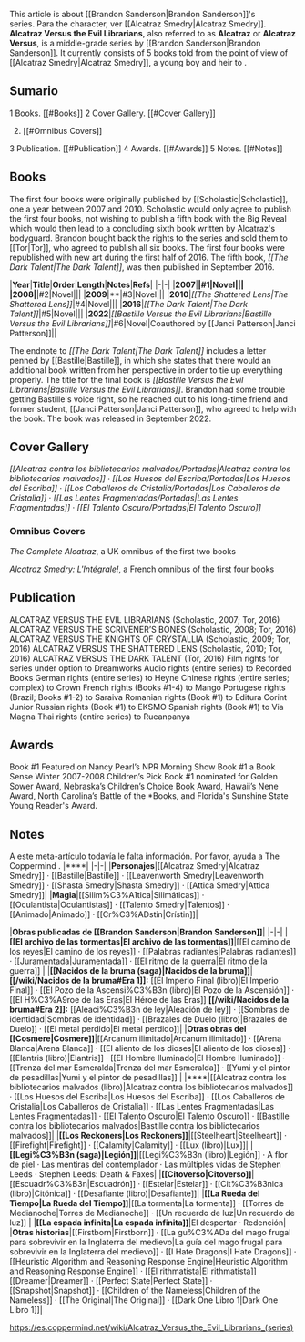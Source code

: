 This article is about [[Brandon Sanderson\|Brandon Sanderson]]'s series. Para the character, ver [[Alcatraz Smedry\|Alcatraz Smedry]].
**Alcatraz Versus the Evil Librarians**, also referred to as **Alcatraz** or **Alcatraz Versus**, is a middle-grade series by [[Brandon Sanderson\|Brandon Sanderson]]. It currently consists of 5 books told from the point of view of [[Alcatraz Smedry\|Alcatraz Smedry]], a young boy and heir to .

## Sumario

1 Books. [[#Books]] 
2 Cover Gallery. [[#Cover Gallery]] 

2. [[#Omnibus Covers]] 


3 Publication. [[#Publication]] 
4 Awards. [[#Awards]] 
5 Notes. [[#Notes]] 


## Books
The first four books were originally published by [[Scholastic\|Scholastic]], one a year between 2007 and 2010. Scholastic would only agree to publish the first four books, not wishing to publish a fifth book with the Big Reveal which would then lead to a concluding sixth book written by Alcatraz's bodyguard. Brandon bought back the rights to the series and sold them to [[Tor\|Tor]], who agreed to publish all six books. The first four books were republished with new art during the first half of 2016. The fifth book, *[[The Dark Talent\|The Dark Talent]]*, was then published in September 2016.

|**Year**|**Title**|**Order**|**Length**|**Notes**|**Refs**|
|-|-|
|**2007**|**|#1|Novel|||
|**2008**|**|#2|Novel|||
|**2009**|**|#3|Novel|||
|**2010**|*[[The Shattered Lens\|The Shattered Lens]]*|#4|Novel|||
|**2016**|*[[The Dark Talent\|The Dark Talent]]*|#5|Novel|||
|**2022**|*[[Bastille Versus the Evil Librarians\|Bastille Versus the Evil Librarians]]*|#6|Novel|Coauthored by [[Janci Patterson\|Janci Patterson]]||

The endnote to *[[The Dark Talent\|The Dark Talent]]* includes a letter penned by [[Bastille\|Bastille]], in which she states that there would an additional book written from her perspective in order to tie up everything properly. The title for the final book is *[[Bastille Versus the Evil Librarians\|Bastille Versus the Evil Librarians]]*. Brandon had some trouble getting Bastille's voice right, so he reached out to his long-time friend and former student, [[Janci Patterson\|Janci Patterson]], who agreed to help with the book. The book was released in September 2022.

## Cover Gallery
*[[Alcatraz contra los bibliotecarios malvados/Portadas\|Alcatraz contra los bibliotecarios malvados]]* · *[[Los Huesos del Escriba/Portadas\|Los Huesos del Escriba]]* · *[[Los Caballeros de Cristalia/Portadas\|Los Caballeros de Cristalia]]* · *[[Las Lentes Fragmentadas/Portadas\|Las Lentes Fragmentadas]]* · *[[El Talento Oscuro/Portadas\|El Talento Oscuro]]*
### Omnibus Covers




*The Complete Alcatraz*, a UK omnibus of the first two books






*Alcatraz Smedry: L'Intégrale!*, a French omnibus of the first four books




## Publication

ALCATRAZ VERSUS THE EVIL LIBRARIANS (Scholastic, 2007; Tor, 2016)
ALCATRAZ VERSUS THE SCRIVENER’S BONES (Scholastic, 2008; Tor, 2016)
ALCATRAZ VERSUS THE KNIGHTS OF CRYSTALLIA (Scholastic, 2009; Tor, 2016)
ALCATRAZ VERSUS THE SHATTERED LENS (Scholastic, 2010; Tor, 2016)
ALCATRAZ VERSUS THE DARK TALENT (Tor, 2016)
Film rights for series under option to Dreamworks
Audio rights (entire series) to Recorded Books
German rights (entire series) to Heyne
Chinese rights (entire series; complex) to Crown
French rights (Books #1-4) to Mango
Portugese rights (Brazil; Books #1-2) to Saraiva
Romanian rights (Book #1) to Editura Corint Junior
Russian rights (Book #1) to EKSMO
Spanish rights (Book #1) to Via Magna
Thai rights (entire series) to Rueanpanya

## Awards
Book #1 Featured on Nancy Pearl’s NPR Morning Show
Book #1 a Book Sense Winter 2007-2008 Children’s Pick
Book #1 nominated for Golden Sower Award, Nebraska’s Children’s Choice Book Award, Hawaii’s Nene Award, North Carolina’s Battle of the *Books, and Florida's Sunshine State Young Reader's Award.
## Notes

A este meta-artículo todavía le falta información. Por favor, ayuda a The Coppermind .
|****|
|-|-|
|**Personajes**|[[Alcatraz Smedry\|Alcatraz Smedry]] · [[Bastille\|Bastille]] · [[Leavenworth Smedry\|Leavenworth Smedry]] · [[Shasta Smedry\|Shasta Smedry]] · [[Attica Smedry\|Attica Smedry]]|
|**Magia**|[[Silim%C3%A1tica\|Silimáticas]] · [[Oculantista\|Oculantistas]] · [[Talento Smedry\|Talentos]] · [[Animado\|Animado]] · [[Cr%C3%ADstin\|Crístin]]|

|**Obras publicadas de [[Brandon Sanderson\|Brandon Sanderson]]**|
|-|-|
|**[[El archivo de las tormentas\|El archivo de las tormentas]]**|[[El camino de los reyes\|El camino de los reyes]] · [[Palabras radiantes\|Palabras radiantes]] · [[Juramentada\|Juramentada]] · [[El ritmo de la guerra\|El ritmo de la guerra]] |
|**[[Nacidos de la bruma (saga)\|Nacidos de la bruma]]**|**[[/wiki/Nacidos de la bruma#Era 1]]:** [[El Imperio Final (libro)\|El Imperio Final]] · [[El Pozo de la Ascensi%C3%B3n (libro)\|El Pozo de la Ascensión]] · [[El H%C3%A9roe de las Eras\|El Héroe de las Eras]] **[[/wiki/Nacidos de la bruma#Era 2]]:** [[Aleaci%C3%B3n de ley\|Aleación de ley]] · [[Sombras de identidad\|Sombras de identidad]] · [[Brazales de Duelo (libro)\|Brazales de Duelo]] · [[El metal perdido\|El metal perdido]]|
|**Otras obras del [[Cosmere\|Cosmere]]**|[[Arcanum ilimitado\|Arcanum ilimitado]] · [[Arena Blanca\|Arena Blanca]] · [[El aliento de los dioses\|El aliento de los dioses]] · [[Elantris (libro)\|Elantris]] · [[El Hombre Iluminado\|El Hombre Iluminado]] · [[Trenza del mar Esmeralda\|Trenza del mar Esmeralda]] · [[Yumi y el pintor de pesadillas\|Yumi y el pintor de pesadillas]] |
|****|[[Alcatraz contra los bibliotecarios malvados (libro)\|Alcatraz contra los bibliotecarios malvados]] · [[Los Huesos del Escriba\|Los Huesos del Escriba]] · [[Los Caballeros de Cristalia\|Los Caballeros de Cristalia]] · [[Las Lentes Fragmentadas\|Las Lentes Fragmentadas]] · [[El Talento Oscuro\|El Talento Oscuro]] · [[Bastille contra los bibliotecarios malvados\|Bastille contra los bibliotecarios malvados]]|
|**[[Los Reckoners\|Los Reckoners]]**|[[Steelheart\|Steelheart]] · [[Firefight\|Firefight]] · [[Calamity\|Calamity]] · [[Lux (libro)\|Lux]]|
|**[[Legi%C3%B3n (saga)\|Legión]]**|[[Legi%C3%B3n (libro)\|Legión]] · A flor de piel · Las mentiras del contemplador · Las múltiples vidas de Stephen Leeds · Stephen Leeds: Death & Faxes|
|**[[Citoverso\|Citoverso]]**|[[Escuadr%C3%B3n\|Escuadrón]] · [[Estelar\|Estelar]] · [[Cit%C3%B3nica (libro)\|Citónica]] · [[Desafiante (libro)\|Desafiante]]|
|**[[La Rueda del Tiempo\|La Rueda del Tiempo]]**|[[La tormenta\|La tormenta]] · [[Torres de Medianoche\|Torres de Medianoche]] · [[Un recuerdo de luz\|Un recuerdo de luz]] |
|**[[La espada infinita\|La espada infinita]]**|El despertar · Redención|
|**Otras historias**|[[Firstborn\|Firstborn]] · [[La gu%C3%ADa del mago frugal para sobrevivir en la Inglaterra del medievo\|La guía del mago frugal para sobrevivir en la Inglaterra del medievo]] · [[I Hate Dragons\|I Hate Dragons]] · [[Heuristic Algorithm and Reasoning Response Engine\|Heuristic Algorithm and Reasoning Response Engine]] · [[El rithmatista\|El rithmatista]] [[Dreamer\|Dreamer]] · [[Perfect State\|Perfect State]] · [[Snapshot\|Snapshot]] · [[Children of the Nameless\|Children of the Nameless]] · [[The Original\|The Original]] · [[Dark One Libro 1\|Dark One Libro 1]]|



https://es.coppermind.net/wiki/Alcatraz_Versus_the_Evil_Librarians_(series)